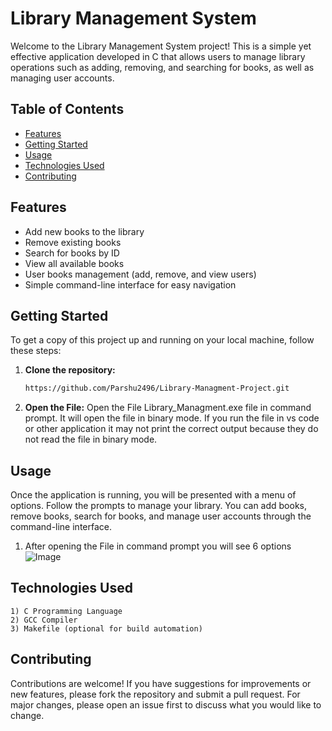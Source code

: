 # Library Management System

Welcome to the Library Management System project! This is a simple yet effective application developed in C that allows users to manage library operations such as adding, removing, and searching for books, as well as managing user accounts.
## Table of Contents
- [Features](#features)
- [Getting Started](#getting-started)
- [Usage](#usage)
- [Technologies Used](#technologies-used)
- [Contributing](#contributing)

## Features
- Add new books to the library
- Remove existing books
- Search for books by ID
- View all available books
- User books management (add, remove, and view users)
- Simple command-line interface for easy navigation

## Getting Started
To get a copy of this project up and running on your local machine, follow these steps:

1. **Clone the repository:**
   ```bash
   https://github.com/Parshu2496/Library-Managment-Project.git
2. **Open the File:**
   Open the File Library_Managment.exe file in command prompt. It will open the file in binary mode. If you run the file in vs code or other application it may not print the correct output because they do not read the file in binary mode.
## Usage
Once the application is running, you will be presented with a menu of options. Follow the prompts to manage your library. You can add books, remove books, search for books, and manage user accounts through the command-line interface.
1. After opening the File in command prompt you will see 6 options
   ![Image](https://github.com/Parshu2496/Library-Managment-Project/blob/main/Screenshot%202024-12-25%20103110.png) 
## Technologies Used
    1) C Programming Language
    2) GCC Compiler
    3) Makefile (optional for build automation)

## Contributing
Contributions are welcome! If you have suggestions for improvements or new features, please fork the repository and submit a pull request. For major changes, please open an issue first to discuss what you would like to change.
